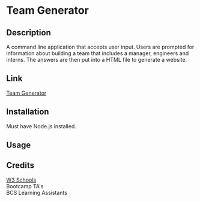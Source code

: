 # Team Generator

## Description

A command line application that accepts user input.  Users are prompted for information about building a team that includes a manager, engineers and interns.  The answers are then put into a HTML file to generate a website.

## Link
[Team Generator](https://github.com/glanctot/team-generator)

## Installation
Must have Node.js installed.

## Usage

## Credits
[W3 Schools](https://www.w3schools.com/)<br>
Bootcamp TA's<br>
BCS Learning Assistants